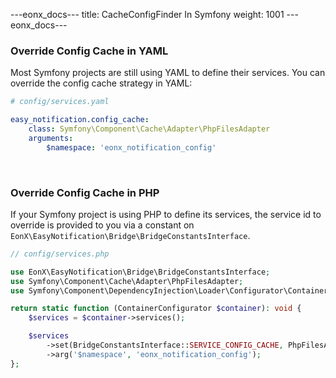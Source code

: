 ---eonx_docs---
title: CacheConfigFinder In Symfony
weight: 1001
---eonx_docs---

### Override Config Cache in YAML

Most Symfony projects are still using YAML to define their services. You can override the config cache strategy in YAML:

```yaml
# config/services.yaml

easy_notification.config_cache:
    class: Symfony\Component\Cache\Adapter\PhpFilesAdapter
    arguments:
        $namespace: 'eonx_notification_config'
```

<br>

### Override Config Cache in PHP

If your Symfony project is using PHP to define its services, the service id to override is provided to you via 
a constant on `EonX\EasyNotification\Bridge\BridgeConstantsInterface`.

```php
// config/services.php

use EonX\EasyNotification\Bridge\BridgeConstantsInterface;
use Symfony\Component\Cache\Adapter\PhpFilesAdapter;
use Symfony\Component\DependencyInjection\Loader\Configurator\ContainerConfigurator;

return static function (ContainerConfigurator $container): void {
    $services = $container->services();

    $services
        ->set(BridgeConstantsInterface::SERVICE_CONFIG_CACHE, PhpFilesAdapter::class)
        ->arg('$namespace', 'eonx_notification_config');
};
```
